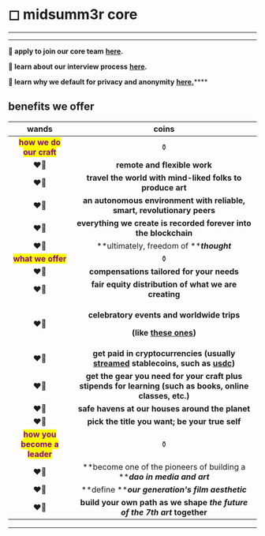 # ◻ midsumm3r core

****

****

**🌹 apply to join our core team** [**here**](https://e7sof51sgtf.typeform.com/to/DlbXPCYQ?typeform-source=www.midsummer.party)**.**

**🌹 learn about our interview process** [**here**](https://midsummerdao.notion.site/interview-process-at-MAA-2e89b32d141144b2b18c57c7094a2bc8)**.**

**🌹 learn why we default for privacy and anonymity** [**here.**](broken-reference)****





## benefits we offer

<mark style="color:green;"></mark>

|                              wands                             |                                                                                            coins                                                                                            |
| :------------------------------------------------------------: | :-----------------------------------------------------------------------------------------------------------------------------------------------------------------------------------------: |
|   <mark style="color:purple;">**how we do our craft**</mark>   |                                                                                              ⚱️                                                                                             |
|                              ❤️‍🔥                             |                                                                                 **remote and flexible work**                                                                                |
|                              ❤️‍🔥                             |                                                                  **travel the world with mind-liked folks to produce art**                                                                  |
|                              ❤️‍🔥                             |                                                           **an autonomous environment with reliable, smart, revolutionary peers**                                                           |
|                              ❤️‍🔥                             |                                                               **everything we create is recorded forever into the blockchain**                                                              |
|                              ❤️‍🔥                             |                                                                           **ultimately, freedom of **_**thought**_                                                                          |
|      <mark style="color:purple;">**what we offer**</mark>      |                                                                                              ⚱️                                                                                             |
|                              ❤️‍🔥                             |                                                                          **compensations tailored for your needs**                                                                          |
|                              ❤️‍🔥                             |                                                                     **fair equity distribution of what we are creating**                                                                    |
|                              ❤️‍🔥                             | <p><strong>celebratory events and worldwide trips</strong> </p><p><strong>(like</strong> <a href="https://www.midsummer.party/events"><strong>these ones</strong></a><strong>)</strong></p> |
|                              ❤️‍🔥                             |         **get paid in cryptocurrencies (usually** [**streamed**](https://sablier.finance/) **stablecoins, such as** [**usdc**](https://coinmarketcap.com/currencies/usd-coin/)**)**         |
|                              ❤️‍🔥                             |                                          **get the gear you need for your craft plus stipends for learning (such as books, online classes, etc.)**                                          |
|                              ❤️‍🔥                             |                                                                       **safe havens at our houses around the planet**                                                                       |
|                              ❤️‍🔥                             |                                                                        **pick the title you want; be your true self**                                                                       |
| <mark style="color:purple;">**how you become a leader**</mark> |                                                                                              ⚱️                                                                                             |
|                              ❤️‍🔥                             |                                                           **become one of the pioneers of building a **_**dao in media and art**_                                                           |
|                              ❤️‍🔥                             |                                                                       **define **_**our generation's film aesthetic**_                                                                      |
|                              ❤️‍🔥                             |                                                       **build your own path as we shape **_**the future of the 7th art**_** together**                                                      |

****
